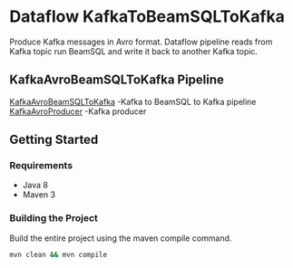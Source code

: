 # Dataflow KafkaToBeamSQLToKafka

Produce Kafka messages in Avro format. Dataflow pipeline reads from Kafka topic run BeamSQL and write it back to another Kafka topic.


## KafkaAvroBeamSQLToKafka Pipeline

[KafkaAvroBeamSQLToKafka](dataflow/dataflow-metrics/src/main/java/org/metrics/pipeline/KafkaAvroBeamSQLToKafka.java) -Kafka to BeamSQL to Kafka pipeline
[KafkaAvroProducer](src/main/java/com/google/cloud/pso/pipeline/KafkaAvroProducer.java) -Kafka producer
## Getting Started

### Requirements

* Java 8
* Maven 3

### Building the Project

Build the entire project using the maven compile command.
```sh
mvn clean && mvn compile
```
